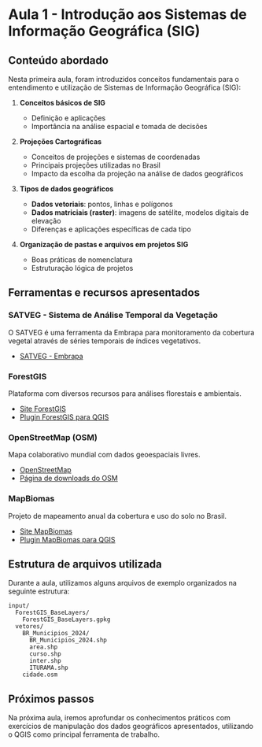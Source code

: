 # Aula 1 - Introdução aos Sistemas de Informação Geográfica (SIG)

## Conteúdo abordado

Nesta primeira aula, foram introduzidos conceitos fundamentais para o entendimento e utilização de Sistemas de Informação Geográfica (SIG):

1. **Conceitos básicos de SIG**
   - Definição e aplicações
   - Importância na análise espacial e tomada de decisões

2. **Projeções Cartográficas**
   - Conceitos de projeções e sistemas de coordenadas
   - Principais projeções utilizadas no Brasil
   - Impacto da escolha da projeção na análise de dados geográficos

3. **Tipos de dados geográficos**
   - **Dados vetoriais**: pontos, linhas e polígonos
   - **Dados matriciais (raster)**: imagens de satélite, modelos digitais de elevação
   - Diferenças e aplicações específicas de cada tipo

4. **Organização de pastas e arquivos em projetos SIG**
   - Boas práticas de nomenclatura
   - Estruturação lógica de projetos

## Ferramentas e recursos apresentados

### SATVEG - Sistema de Análise Temporal da Vegetação
O SATVEG é uma ferramenta da Embrapa para monitoramento da cobertura vegetal através de séries temporais de índices vegetativos.
- [SATVEG - Embrapa](https://www.satveg.cnptia.embrapa.br/)

### ForestGIS
Plataforma com diversos recursos para análises florestais e ambientais.
- [Site ForestGIS](https://www.forest-gis.com/)
- [Plugin ForestGIS para QGIS](https://plugins.qgis.org/plugins/forestgis_plugin/)

### OpenStreetMap (OSM)
Mapa colaborativo mundial com dados geoespaciais livres.
- [OpenStreetMap](https://www.openstreetmap.org/)
- [Página de downloads do OSM](https://download.geofabrik.de/)

### MapBiomas
Projeto de mapeamento anual da cobertura e uso do solo no Brasil.
- [Site MapBiomas](https://mapbiomas.org/)
- [Plugin MapBiomas para QGIS](https://mapbiomas.org/pages/plugins)

## Estrutura de arquivos utilizada

Durante a aula, utilizamos alguns arquivos de exemplo organizados na seguinte estrutura:

```
input/
  ForestGIS_BaseLayers/
    ForestGIS_BaseLayers.gpkg
  vetores/
    BR_Municipios_2024/
      BR_Municipios_2024.shp
      area.shp
      curso.shp
      inter.shp
      ITURAMA.shp
    cidade.osm
```

## Próximos passos

Na próxima aula, iremos aprofundar os conhecimentos práticos com exercícios de manipulação dos dados geográficos apresentados, utilizando o QGIS como principal ferramenta de trabalho.


